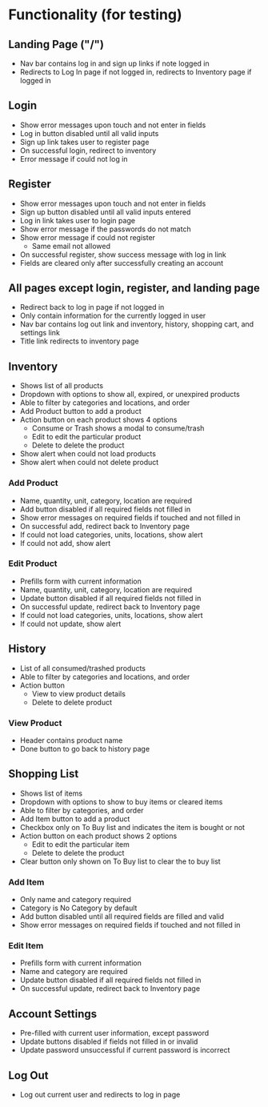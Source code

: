 # Functionality (for testing)

## Landing Page ("/")
- Nav bar contains log in and sign up links if note logged in
- Redirects to Log In page if not logged in, redirects to Inventory page if logged in

## Login
- Show error messages upon touch and not enter in fields
- Log in button disabled until all valid inputs
- Sign up link takes user to register page
- On successful login, redirect to inventory
- Error message if could not log in

## Register
- Show error messages upon touch and not enter in fields
- Sign up button disabled until all valid inputs entered
- Log in link takes user to login page
- Show error message if the passwords do not match
- Show error message if could not register
    - Same email not allowed
- On successful register, show success message with log in link
- Fields are cleared only after successfully creating an account

## All pages except login, register, and landing page
- Redirect back to log in page if not logged in
- Only contain information for the currently logged in user
- Nav bar contains log out link and inventory, history, shopping cart, and settings link
- Title link redirects to inventory page

## Inventory
- Shows list of all products
- Dropdown with options to show all, expired, or unexpired products
- Able to filter by categories and locations, and order
- Add Product button to add a product
- Action button on each product shows 4 options
    - Consume or Trash shows a modal to consume/trash
    - Edit to edit the particular product
    - Delete to delete the product
- Show alert when could not load products
- Show alert when could not delete product

### Add Product
- Name, quantity, unit, category, location are required
- Add button disabled if all required fields not filled in
- Show error messages on required fields if touched and not filled in
- On successful add, redirect back to Inventory page
- If could not load categories, units, locations, show alert
- If could not add, show alert

### Edit Product
- Prefills form with current information
- Name, quantity, unit, category, location are required
- Update button disabled if all required fields not filled in
- On successful update, redirect back to Inventory page
- If could not load categories, units, locations, show alert
- If could not update, show alert

## History
- List of all consumed/trashed products
- Able to filter by categories and locations, and order
- Action button
    - View to view product details
    - Delete to delete product

### View Product
- Header contains product name
- Done button to go back to history page

## Shopping List
- Shows list of items
- Dropdown with options to show to buy items or cleared items
- Able to filter by categories, and order
- Add Item button to add a product
- Checkbox only on To Buy list and indicates the item is bought or not
- Action button on each product shows 2 options
    - Edit to edit the particular item
    - Delete to delete the product
- Clear button only shown on To Buy list to clear the to buy list

### Add Item
- Only name and category required
- Category is No Category by default
- Add button disabled until all required fields are filled and valid
- Show error messages on required fields if touched and not filled in

### Edit Item
- Prefills form with current information
- Name and category are required
- Update button disabled if all required fields not filled in
- On successful update, redirect back to Inventory page

## Account Settings
- Pre-filled with current user information, except password
- Update buttons disabled if fields not filled in or invalid
- Update password unsuccessful if current password is incorrect

## Log Out
- Log out current user and redirects to log in page